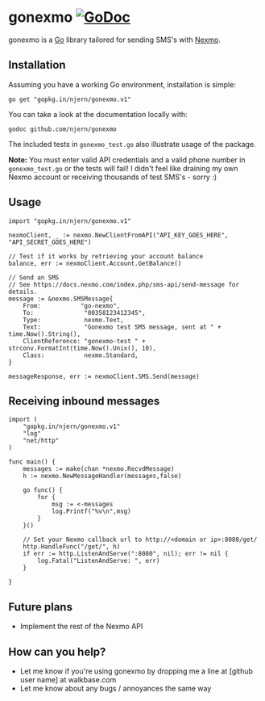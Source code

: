 # gonexmo [![GoDoc](https://godoc.org/github.com/njern/gonexmo?status.png)](https://godoc.org/gopkg.in/njern/gonexmo.v1)

gonexmo is a [Go](http://golang.org/) library tailored for sending SMS's with
[Nexmo](https://www.nexmo.com/).


## Installation

Assuming you have a working Go environment, installation is simple:

    go get "gopkg.in/njern/gonexmo.v1"
    
You can take a look at the documentation locally with:

	godoc github.com/njern/gonexmo

The included tests in `gonexmo_test.go` also illustrate usage of the package.

**Note:** You must enter valid API credentials and a valid phone number in
`gonexmo_test.go` or the tests will fail! I didn't feel like draining my own
Nexmo account or receiving thousands of test SMS's - sorry :)


## Usage
    import "gopkg.in/njern/gonexmo.v1"

    nexmoClient, _ := nexmo.NewClientFromAPI("API_KEY_GOES_HERE", "API_SECRET_GOES_HERE")

    // Test if it works by retrieving your account balance
    balance, err := nexmoClient.Account.GetBalance()

    // Send an SMS
    // See https://docs.nexmo.com/index.php/sms-api/send-message for details.
	message := &nexmo.SMSMessage{
		From:           "go-nexmo",
        To:              "00358123412345",
		Type:            nexmo.Text,
		Text:            "Gonexmo test SMS message, sent at " + time.Now().String(),
		ClientReference: "gonexmo-test " + strconv.FormatInt(time.Now().Unix(), 10),
		Class:           nexmo.Standard,
	}

	messageResponse, err := nexmoClient.SMS.Send(message)

## Receiving inbound messages

    import (
        "gopkg.in/njern/gonexmo.v1"
        "log"
        "net/http"
    )

    func main() {
        messages := make(chan *nexmo.RecvdMessage)
        h := nexmo.NewMessageHandler(messages,false)

        go func() {
            for {
                msg := <-messages
                log.Printf("%v\n",msg)
            }
        }()

        // Set your Nexmo callback url to http://<domain or ip>:8080/get/
        http.HandleFunc("/get/", h)
        if err := http.ListenAndServe(":8080", nil); err != nil {
            log.Fatal("ListenAndServe: ", err)
        }

    }


## Future plans

* Implement the rest of the Nexmo API

## How can you help?

* Let me know if you're using gonexmo by dropping me a line at
  [github user name] at walkbase.com
* Let me know about any bugs / annoyances the same way
